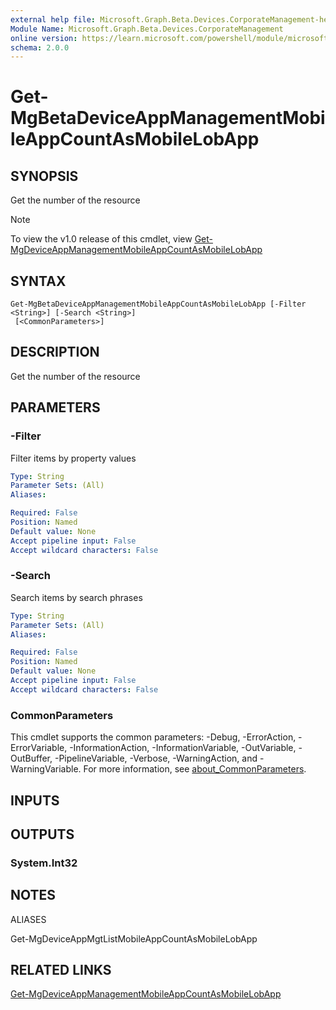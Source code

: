 ```yaml
---
external help file: Microsoft.Graph.Beta.Devices.CorporateManagement-help.xml
Module Name: Microsoft.Graph.Beta.Devices.CorporateManagement
online version: https://learn.microsoft.com/powershell/module/microsoft.graph.beta.devices.corporatemanagement/get-mgbetadeviceappmanagementmobileappcountasmobilelobapp
schema: 2.0.0
---
```


# Get-MgBetaDeviceAppManagementMobileAppCountAsMobileLobApp

## SYNOPSIS
Get the number of the resource

> [!NOTE]
> To view the v1.0 release of this cmdlet, view [Get-MgDeviceAppManagementMobileAppCountAsMobileLobApp](/powershell/module/Microsoft.Graph.Devices.CorporateManagement/Get-MgDeviceAppManagementMobileAppCountAsMobileLobApp?view=graph-powershell-v1.0)

## SYNTAX

```
Get-MgBetaDeviceAppManagementMobileAppCountAsMobileLobApp [-Filter <String>] [-Search <String>]
 [<CommonParameters>]
```

## DESCRIPTION
Get the number of the resource

## PARAMETERS

### -Filter
Filter items by property values

```yaml
Type: String
Parameter Sets: (All)
Aliases:

Required: False
Position: Named
Default value: None
Accept pipeline input: False
Accept wildcard characters: False
```

### -Search
Search items by search phrases

```yaml
Type: String
Parameter Sets: (All)
Aliases:

Required: False
Position: Named
Default value: None
Accept pipeline input: False
Accept wildcard characters: False
```

### CommonParameters
This cmdlet supports the common parameters: -Debug, -ErrorAction, -ErrorVariable, -InformationAction, -InformationVariable, -OutVariable, -OutBuffer, -PipelineVariable, -Verbose, -WarningAction, and -WarningVariable. For more information, see [about_CommonParameters](http://go.microsoft.com/fwlink/?LinkID=113216).

## INPUTS

## OUTPUTS

### System.Int32
## NOTES

ALIASES

Get-MgDeviceAppMgtListMobileAppCountAsMobileLobApp

## RELATED LINKS
[Get-MgDeviceAppManagementMobileAppCountAsMobileLobApp](/powershell/module/Microsoft.Graph.Devices.CorporateManagement/Get-MgDeviceAppManagementMobileAppCountAsMobileLobApp?view=graph-powershell-v1.0)


